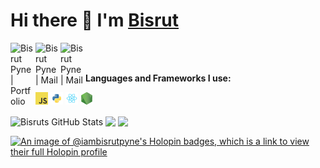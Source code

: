 <h1>Hi there 👋 I'm <a href="http://bisrutpyne.me">Bisrut</a></h1>

<a href="https://iambisrutpyne.github.io">
  <img align="left" alt="Bisrut Pyne | Portfolio" width="40px" src="https://cdn0.iconfinder.com/data/icons/seo-and-marketing-volume-3/256/104-256.png" />
</a>
<a href="mailto:me@bisrutpyne.tech">
  <img align="left" alt="Bisrut Pyne | Mail" width="40px" src="https://ssl.gstatic.com/ui/v1/icons/mail/rfr/gmail.ico" />
</a>
<a href="https://dev.to/IamBisrutPyne">
  <img align="left" alt="Bisrut Pyne | Mail" width="40px" src="https://dev-to-uploads.s3.amazonaws.com/uploads/logos/resized_logo_UQww2soKuUsjaOGNB38o.png" />
</a>

<br />
<br />

**Languages and Frameworks I use:**  

<code><img height="20" src="https://raw.githubusercontent.com/github/explore/80688e429a7d4ef2fca1e82350fe8e3517d3494d/topics/javascript/javascript.png"></code>
<code><img height="20" src="https://raw.githubusercontent.com/github/explore/80688e429a7d4ef2fca1e82350fe8e3517d3494d/topics/python/python.png"></code>
<code><img height="20" src="https://raw.githubusercontent.com/github/explore/80688e429a7d4ef2fca1e82350fe8e3517d3494d/topics/react/react.png"></code>
<code><img height="20" src="https://raw.githubusercontent.com/github/explore/80688e429a7d4ef2fca1e82350fe8e3517d3494d/topics/nodejs/nodejs.png"></code>

<img align="center" src="https://github-readme-stats.vercel.app/api?username=IamBisrutPyne&show_icons=true&theme=monokai" alt="Bisruts GitHub Stats" />
<img align="center" src="https://github-readme-stats.vercel.app/api/top-langs/?username=IamBisrutPyne&theme=monokai" />
<a href="https://github.com/IamBisrutPyne/iambisrutpyne.github.io">
  <img align="center" src="https://github-readme-stats.vercel.app/api/pin/?username=IamBisrutPyne&repo=iambisrutpyne.github.io&theme=monokai" />
</a>

[![An image of @iambisrutpyne's Holopin badges, which is a link to view their full Holopin profile](https://holopin.me/iambisrutpyne)](https://holopin.io/@iambisrutpyne)
